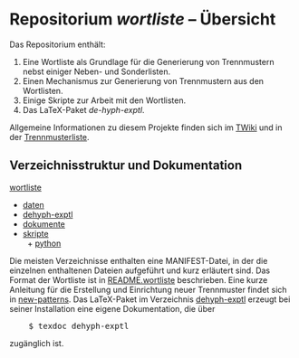 # Repositorium *wortliste* – Übersicht

Das Repositorium enthält:  

1. Eine Wortliste als Grundlage für die Generierung von Trennmustern nebst 
   einiger Neben- und Sonderlisten.  
2. Einen Mechanismus zur Generierung von Trennmustern aus den Wortlisten.  
3. Einige Skripte zur Arbeit mit den Wortlisten.  
4. Das LaTeX-Paket *de-hyph-exptl*.  

Allgemeine Informationen zu diesem Projekte finden sich im [TWiki] und in
der [Trennmusterliste]. 

## Verzeichnisstruktur und Dokumentation
  
 [wortliste]  
  + [daten]  
  + [dehyph-exptl]  
  + [dokumente]  
  + [skripte]  
  &nbsp;&nbsp;+ [python]  

Die meisten Verzeichnisse enthalten eine MANIFEST-Datei, in der die einzelnen
enthaltenen Dateien aufgeführt und kurz erläutert sind. Das Format der
Wortliste ist in [README.wortliste] beschrieben. Eine kurze Anleitung für
die Erstellung und Einrichtung neuer Trennmuster findet sich in
[new-patterns]. Das LaTeX-Paket im Verzeichnis [dehyph-exptl] erzeugt bei
seiner Installation eine eigene Dokumentation, die über

<pre>
    $ texdoc dehyph-exptl  
</pre>

zugänglich ist.

[twiki]: http://projekte.dante.de/Trennmuster
[trennmusterliste]: https://lists.dante.de/mailman/listinfo/trennmuster
[wortliste]: ../
[daten]: ../daten
[dehyph-exptl]: ../dehyph-exptl/
[dokumente]: ../dokumente
[skripte]: ../skripte
[python]: ../skripte/python
[README.wortliste]: README.wortliste
[new-patterns]: new-patterns
[dehyph-exptl]: ../dehyph-exptl/

